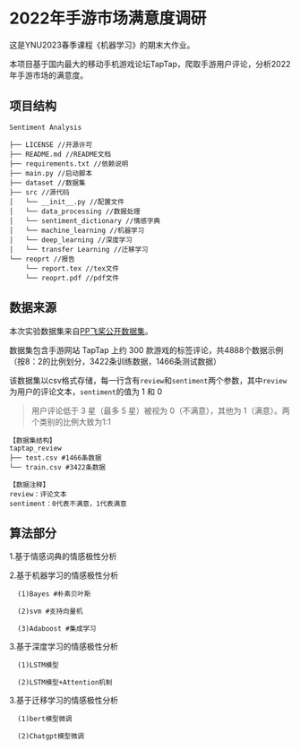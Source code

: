 # 2022年手游市场满意度调研
这是YNU2023春季课程《机器学习》的期末大作业。

本项目基于国内最大的移动手机游戏论坛TapTap，爬取手游用户评论，分析2022年手游市场的满意度。

## 项目结构

```
Sentiment Analysis

├── LICENSE //开源许可
├── README.md //README文档
├── requirements.txt //依赖说明
├── main.py //启动脚本
├── dataset //数据集
├── src //源代码
│   └── __init__.py //配置文件
│   └── data_processing //数据处理
│   └── sentiment_dictionary //情感字典
│   └── machine_learning //机器学习
│   └── deep_learning //深度学习
│   └── transfer Learning //迁移学习
└── reoprt //报告
    └── report.tex //tex文件
    └── reoprt.pdf //pdf文件
```

## 数据来源

本次实验数据集来自[PP飞桨公开数据集](https://aistudio.baidu.com/aistudio/datasetdetail/183272)。

数据集包含手游网站 TapTap 上约 300 款游戏的标签评论，共4888个数据示例（按8：2的比例划分，3422条训练数据，1466条测试数据）

该数据集以csv格式存储，每一行含有`review`和`sentiment`两个参数，其中`review`为用户的评论文本，`sentiment`的值为 1 和 0 
> 用户评论低于 3 星（最多 5 星）被视为 0（不满意），其他为 1（满意）。两个类别的比例大致为1:1

```
【数据集结构】
taptap_review
├── test.csv #1466条数据
└── train.csv #3422条数据

【数据注释】
review：评论文本
sentiment：0代表不满意，1代表满意
```


## 算法部分

1.基于情感词典的情感极性分析

2.基于机器学习的情感极性分析
     
      (1)Bayes #朴素贝叶斯
     
      (2)svm #支持向量机
      
      (3)Adaboost #集成学习
3.基于深度学习的情感极性分析
      
      (1)LSTM模型
      
      (2)LSTM模型+Attention机制
3.基于迁移学习的情感极性分析
      
      (1)bert模型微调
      
      (2)Chatgpt模型微调

